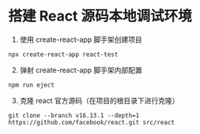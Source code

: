 # 搭建 React 源码本地调试环境

1. 使用 create-react-app 脚手架创建项目

`npx create-react-app react-test`

2. 弹射 create-react-app 脚手架内部配置

`npm run eject`

3. 克隆 react 官方源码（在项目的根目录下进行克隆）

`git clone --branch v16.13.1 --depth=1 https://github.com/facebook/react.git src/react`